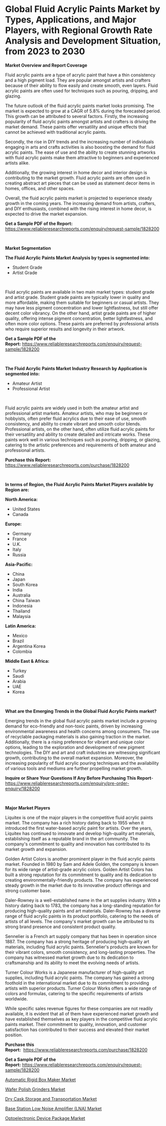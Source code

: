 <p><h1>Global Fluid Acrylic Paints Market by Types, Applications, and Major Players, with Regional Growth Rate Analysis and Development Situation, from 2023 to 2030</h1></p><p><strong>Market Overview and Report Coverage</strong></p>
<p><p>Fluid acrylic paints are a type of acrylic paint that have a thin consistency and a high pigment load. They are popular amongst artists and crafters because of their ability to flow easily and create smooth, even layers. Fluid acrylic paints are often used for techniques such as pouring, dripping, and glazing.</p><p>The future outlook of the fluid acrylic paints market looks promising. The market is expected to grow at a CAGR of 5.8% during the forecasted period. This growth can be attributed to several factors. Firstly, the increasing popularity of fluid acrylic paints amongst artists and crafters is driving the market demand. These paints offer versatility and unique effects that cannot be achieved with traditional acrylic paints.</p><p>Secondly, the rise in DIY trends and the increasing number of individuals engaging in arts and crafts activities is also boosting the demand for fluid acrylic paints. The ease of use and the ability to create stunning artworks with fluid acrylic paints make them attractive to beginners and experienced artists alike.</p><p>Additionally, the growing interest in home decor and interior design is contributing to the market growth. Fluid acrylic paints are often used in creating abstract art pieces that can be used as statement decor items in homes, offices, and other spaces.</p><p>Overall, the fluid acrylic paints market is projected to experience steady growth in the coming years. The increasing demand from artists, crafters, and DIY enthusiasts, combined with the rising interest in home decor, is expected to drive the market expansion.</p></p>
<p><strong>Get a Sample PDF of the Report:</strong> <a href="https://www.reliableresearchreports.com/enquiry/request-sample/1828200">https://www.reliableresearchreports.com/enquiry/request-sample/1828200</a></p>
<p>&nbsp;</p>
<p><strong>Market Segmentation</strong></p>
<p><strong>The Fluid Acrylic Paints Market Analysis by types is segmented into:</strong></p>
<p><ul><li>Student Grade</li><li>Artist Grade</li></ul></p>
<p>&nbsp;</p>
<p><p>Fluid acrylic paints are available in two main market types: student grade and artist grade. Student grade paints are typically lower in quality and more affordable, making them suitable for beginners or casual artists. They may have less pigment concentration and lower lightfastness, but still offer decent color vibrancy. On the other hand, artist grade paints are of higher quality, offering intense pigment concentration, better lightfastness, and often more color options. These paints are preferred by professional artists who require superior results and longevity in their artwork.</p></p>
<p><strong>Get a Sample PDF of the Report:</strong>&nbsp;<a href="https://www.reliableresearchreports.com/enquiry/request-sample/1828200">https://www.reliableresearchreports.com/enquiry/request-sample/1828200</a></p>
<p>&nbsp;</p>
<p><strong>The Fluid Acrylic Paints Market Industry Research by Application is segmented into:</strong></p>
<p><ul><li>Amateur Artist</li><li>Professional Artist</li></ul></p>
<p>&nbsp;</p>
<p><p>Fluid acrylic paints are widely used in both the amateur artist and professional artist markets. Amateur artists, who may be beginners or hobbyists, often prefer fluid acrylics due to their ease of use, smooth consistency, and ability to create vibrant and smooth color blends. Professional artists, on the other hand, often utilize fluid acrylic paints for their versatility and ability to create detailed and intricate works. These paints work well in various techniques such as pouring, dripping, or glazing, catering to the artistic preferences and requirements of both amateur and professional artists.</p></p>
<p><strong>Purchase this Report:</strong>&nbsp; <a href="https://www.reliableresearchreports.com/purchase/1828200">https://www.reliableresearchreports.com/purchase/1828200</a></p>
<p>&nbsp;</p>
<p><strong>In terms of Region, the Fluid Acrylic Paints Market Players available by Region are:</strong></p>
<p>
    <p> <strong> North America: </strong>
        <ul>
            <li>United States</li>
            <li>Canada</li>
        </ul>
        </p> 
    <p> <strong> Europe: </strong>
        <ul>
            <li>Germany</li>
            <li>France</li>
            <li>U.K.</li>
            <li>Italy</li>
            <li>Russia</li>
        </ul>
        </p> 
    <p> <strong> Asia-Pacific: </strong>
        <ul>
            <li>China</li>
            <li>Japan</li>
            <li>South Korea</li>
            <li>India</li>
            <li>Australia</li>
            <li>China Taiwan</li>
            <li>Indonesia</li>
            <li>Thailand</li>
            <li>Malaysia</li>
        </ul>
        </p> 
    <p> <strong> Latin America: </strong>
        <ul>
            <li>Mexico</li>
            <li>Brazil</li>
            <li>Argentina Korea</li>
            <li>Colombia</li>
        </ul>
        </p> 
    <p> <strong> Middle East & Africa: </strong>
        <ul>
            <li>Turkey</li>
            <li>Saudi</li>
            <li>Arabia</li>
            <li>UAE</li>
            <li>Korea</li>
        </ul>
    </p>
    </p>
<p>&nbsp;</p>
<p><strong>What are the Emerging Trends in the Global Fluid Acrylic Paints market?</strong></p>
<p><p>Emerging trends in the global fluid acrylic paints market include a growing demand for eco-friendly and non-toxic paints, driven by increasing environmental awareness and health concerns among consumers. The use of recyclable packaging materials is also gaining traction in the market. Additionally, there is a rising preference for vibrant and unique color options, leading to the exploration and development of new pigment technologies. The DIY and art and craft industries are witnessing significant growth, contributing to the overall market expansion. Moreover, the increasing popularity of fluid acrylic pouring techniques and the availability of various tools and mediums are further propelling market growth.</p></p>
<p><strong>Inquire or Share Your Questions If Any Before Purchasing This Report</strong>- <a href="https://www.reliableresearchreports.com/enquiry/pre-order-enquiry/1828200">https://www.reliableresearchreports.com/enquiry/pre-order-enquiry/1828200</a></p>
<p>&nbsp;</p>
<p><strong>Major Market Players</strong></p>
<p><p>Liquitex is one of the major players in the competitive fluid acrylic paints market. The company has a rich history dating back to 1955 when it introduced the first water-based acrylic paint for artists. Over the years, Liquitex has continued to innovate and develop high-quality art materials, establishing itself as a reputable brand in the art community. The company's commitment to quality and innovation has contributed to its market growth and expansion.</p><p>Golden Artist Colors is another prominent player in the fluid acrylic paints market. Founded in 1980 by Sam and Adele Golden, the company is known for its wide range of artist-grade acrylic colors. Golden Artist Colors has built a strong reputation for its commitment to quality and its dedication to creating environmentally-friendly products. The company has experienced steady growth in the market due to its innovative product offerings and strong customer base.</p><p>Daler-Rowney is a well-established name in the art supplies industry. With a history dating back to 1783, the company has a long-standing reputation for producing high-quality paints and art materials. Daler-Rowney has a diverse range of fluid acrylic paints in its product portfolio, catering to the needs of artists of all levels. The company's market growth can be attributed to its strong brand presence and consistent product quality.</p><p>Sennelier is a French art supply company that has been in operation since 1887. The company has a strong heritage of producing high-quality art materials, including fluid acrylic paints. Sennelier's products are known for their vibrant colors, smooth consistency, and long-lasting properties. The company has witnessed market growth due to its dedication to craftsmanship and its ability to meet the evolving needs of artists.</p><p>Turner Colour Works is a Japanese manufacturer of high-quality art supplies, including fluid acrylic paints. The company has gained a strong foothold in the international market due to its commitment to providing artists with superior products. Turner Colour Works offers a wide range of colors and formulas, catering to the specific requirements of artists worldwide. </p><p>While specific sales revenue figures for these companies are not readily available, it is evident that all of them have experienced market growth and have established themselves as key players in the competitive fluid acrylic paints market. Their commitment to quality, innovation, and customer satisfaction has contributed to their success and elevated their market position.</p></p>
<p><strong>Purchase this Report:</strong>&nbsp;&nbsp;<a href="https://www.reliableresearchreports.com/purchase/1828200">https://www.reliableresearchreports.com/purchase/1828200</a></p>
<p></p>
<p><strong>Get a Sample PDF of the Report:</strong>&nbsp;<a href="https://www.reliableresearchreports.com/enquiry/request-sample/1828200">https://www.reliableresearchreports.com/enquiry/request-sample/1828200</a></p>
<p><p><a href="https://medium.com/@mariablack1944/automatic-rigid-box-maker-market-research-report-its-history-and-forecast-2023-to-2030-fcf13e9d83a4">Automatic Rigid Box Maker Market</a></p><p><a href="https://medium.com/@donnakelly19891/wafer-polish-grinders-market-exploring-market-share-market-trends-and-future-growth-286d48bcd6b3">Wafer Polish Grinders Market</a></p><p><a href="https://medium.com/@carolhunter1939/dry-cask-storage-and-transportation-market-outlook-industry-overview-and-forecast-2023-to-2030-3ef358d8c684">Dry Cask Storage and Transportation Market</a></p><p><a href="https://medium.com/@ollierippin/decoding-base-station-low-noise-amplifier-lna-market-metrics-market-share-trends-and-growth-a9765f6a84a3">Base Station Low Noise Amplifier (LNA) Market</a></p><p><a href="https://medium.com/@danesanford_55006/optoelectronic-device-package-market-the-key-to-successful-business-strategy-forecast-till-2030-71f12e8b42c2">Optoelectronic Device Package Market</a></p></p>